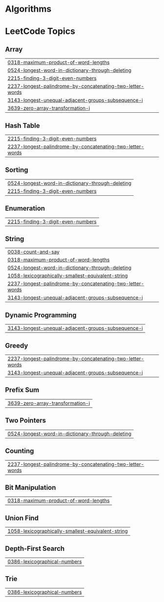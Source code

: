 # Algorithms

<!---LeetCode Topics Start-->
# LeetCode Topics
## Array
|  |
| ------- |
| [0318-maximum-product-of-word-lengths](https://github.com/ANINE-31517/Algorithms-and-problems/tree/master/0318-maximum-product-of-word-lengths) |
| [0524-longest-word-in-dictionary-through-deleting](https://github.com/ANINE-31517/Algorithms-and-problems/tree/master/0524-longest-word-in-dictionary-through-deleting) |
| [2215-finding-3-digit-even-numbers](https://github.com/ANINE-31517/Algorithms-and-problems/tree/master/2215-finding-3-digit-even-numbers) |
| [2237-longest-palindrome-by-concatenating-two-letter-words](https://github.com/ANINE-31517/Algorithms-and-problems/tree/master/2237-longest-palindrome-by-concatenating-two-letter-words) |
| [3143-longest-unequal-adjacent-groups-subsequence-i](https://github.com/ANINE-31517/Algorithms-and-problems/tree/master/3143-longest-unequal-adjacent-groups-subsequence-i) |
| [3639-zero-array-transformation-i](https://github.com/ANINE-31517/Algorithms-and-problems/tree/master/3639-zero-array-transformation-i) |
## Hash Table
|  |
| ------- |
| [2215-finding-3-digit-even-numbers](https://github.com/ANINE-31517/Algorithms-and-problems/tree/master/2215-finding-3-digit-even-numbers) |
| [2237-longest-palindrome-by-concatenating-two-letter-words](https://github.com/ANINE-31517/Algorithms-and-problems/tree/master/2237-longest-palindrome-by-concatenating-two-letter-words) |
## Sorting
|  |
| ------- |
| [0524-longest-word-in-dictionary-through-deleting](https://github.com/ANINE-31517/Algorithms-and-problems/tree/master/0524-longest-word-in-dictionary-through-deleting) |
| [2215-finding-3-digit-even-numbers](https://github.com/ANINE-31517/Algorithms-and-problems/tree/master/2215-finding-3-digit-even-numbers) |
## Enumeration
|  |
| ------- |
| [2215-finding-3-digit-even-numbers](https://github.com/ANINE-31517/Algorithms-and-problems/tree/master/2215-finding-3-digit-even-numbers) |
## String
|  |
| ------- |
| [0038-count-and-say](https://github.com/ANINE-31517/Algorithms-and-problems/tree/master/0038-count-and-say) |
| [0318-maximum-product-of-word-lengths](https://github.com/ANINE-31517/Algorithms-and-problems/tree/master/0318-maximum-product-of-word-lengths) |
| [0524-longest-word-in-dictionary-through-deleting](https://github.com/ANINE-31517/Algorithms-and-problems/tree/master/0524-longest-word-in-dictionary-through-deleting) |
| [1058-lexicographically-smallest-equivalent-string](https://github.com/ANINE-31517/Algorithms-and-problems/tree/master/1058-lexicographically-smallest-equivalent-string) |
| [2237-longest-palindrome-by-concatenating-two-letter-words](https://github.com/ANINE-31517/Algorithms-and-problems/tree/master/2237-longest-palindrome-by-concatenating-two-letter-words) |
| [3143-longest-unequal-adjacent-groups-subsequence-i](https://github.com/ANINE-31517/Algorithms-and-problems/tree/master/3143-longest-unequal-adjacent-groups-subsequence-i) |
## Dynamic Programming
|  |
| ------- |
| [3143-longest-unequal-adjacent-groups-subsequence-i](https://github.com/ANINE-31517/Algorithms-and-problems/tree/master/3143-longest-unequal-adjacent-groups-subsequence-i) |
## Greedy
|  |
| ------- |
| [2237-longest-palindrome-by-concatenating-two-letter-words](https://github.com/ANINE-31517/Algorithms-and-problems/tree/master/2237-longest-palindrome-by-concatenating-two-letter-words) |
| [3143-longest-unequal-adjacent-groups-subsequence-i](https://github.com/ANINE-31517/Algorithms-and-problems/tree/master/3143-longest-unequal-adjacent-groups-subsequence-i) |
## Prefix Sum
|  |
| ------- |
| [3639-zero-array-transformation-i](https://github.com/ANINE-31517/Algorithms-and-problems/tree/master/3639-zero-array-transformation-i) |
## Two Pointers
|  |
| ------- |
| [0524-longest-word-in-dictionary-through-deleting](https://github.com/ANINE-31517/Algorithms-and-problems/tree/master/0524-longest-word-in-dictionary-through-deleting) |
## Counting
|  |
| ------- |
| [2237-longest-palindrome-by-concatenating-two-letter-words](https://github.com/ANINE-31517/Algorithms-and-problems/tree/master/2237-longest-palindrome-by-concatenating-two-letter-words) |
## Bit Manipulation
|  |
| ------- |
| [0318-maximum-product-of-word-lengths](https://github.com/ANINE-31517/Algorithms-and-problems/tree/master/0318-maximum-product-of-word-lengths) |
## Union Find
|  |
| ------- |
| [1058-lexicographically-smallest-equivalent-string](https://github.com/ANINE-31517/Algorithms-and-problems/tree/master/1058-lexicographically-smallest-equivalent-string) |
## Depth-First Search
|  |
| ------- |
| [0386-lexicographical-numbers](https://github.com/ANINE-31517/Algorithms-and-problems/tree/master/0386-lexicographical-numbers) |
## Trie
|  |
| ------- |
| [0386-lexicographical-numbers](https://github.com/ANINE-31517/Algorithms-and-problems/tree/master/0386-lexicographical-numbers) |
<!---LeetCode Topics End-->